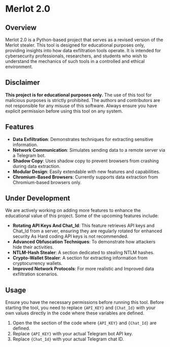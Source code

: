 # Merlot 2.0

## Overview

Merlot 2.0 is a Python-based project that serves as a revised version of the Merlot stealer. This tool is designed for educational purposes only, providing insights into how data exfiltration tools operate. It is intended for cybersecurity professionals, researchers, and students who wish to understand the mechanics of such tools in a controlled and ethical environment.

## Disclaimer

**This project is for educational purposes only.** The use of this tool for malicious purposes is strictly prohibited. The authors and contributors are not responsible for any misuse of this software. Always ensure you have explicit permission before using this tool on any system.

## Features

- **Data Exfiltration**: Demonstrates techniques for extracting sensitive information.
- **Network Communication**: Simulates sending data to a remote server via a Telegram bot.
- **Shadow Copy**: Uses shadow copy to prevent browsers from crashing during data extraction.
- **Modular Design**: Easily extendable with new features and capabilities.
- **Chromium-Based Browsers**: Currently supports data extraction from Chromium-based browsers only.

## Under Development

We are actively working on adding more features to enhance the educational value of this project. Some of the upcoming features include:

- **Rotating API Keys And Chat_Id**: This feature retrieves API keys and Chat_Id from a server, ensuring they are regularly rotated for enhanced security As Hard coding API keys is not recommended.
- **Advanced Obfuscation Techniques**: To demonstrate how attackers hide their activities.
- **NTLM-Hash Stealer**: A section dedicated to stealing NTLM hashes.
- **Crypto-Wallet Stealer**: A section for extracting information from cryptocurrency wallets.
- **Improved Network Protocols**: For more realistic and Improved data exfiltration scenarios.


## Usage

Ensure you have the necessary permissions before running this tool. Before starting the tool, you need to replace `{API_KEY}` and `{Chat_Id}` with your own values directly in the code where these variables are defined.

1. Open the the section of the code where `{API_KEY}` and `{Chat_Id}` are defined.
2. Replace `{API_KEY}` with your actual Telegram bot API key.
3. Replace `{Chat_Id}` with your actual Telegram chat ID.
